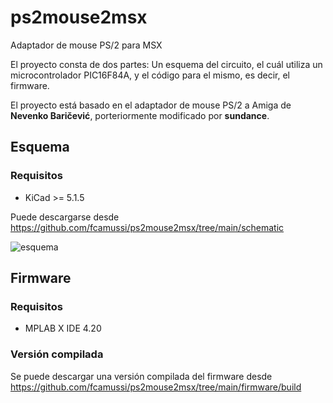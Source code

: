 # ps2mouse2msx

Adaptador de mouse PS/2 para MSX

El proyecto consta de dos partes: Un esquema del circuito, el cuál utiliza un microcontrolador PIC16F84A, y el código para el mismo, es decir, el firmware.

El proyecto está basado en el adaptador de mouse PS/2 a Amiga de **Nevenko Baričević**, porteriormente modificado por **sundance**.

## Esquema

### Requisitos

* KiCad >= 5.1.5

Puede descargarse desde https://github.com/fcamussi/ps2mouse2msx/tree/main/schematic

![esquema](https://user-images.githubusercontent.com/75378876/175794188-36a1ba7c-e46a-431f-8307-126c1a26419e.png)

## Firmware

### Requisitos

* MPLAB X IDE 4.20

### Versión compilada

Se puede descargar una versión compilada del firmware desde https://github.com/fcamussi/ps2mouse2msx/tree/main/firmware/build
